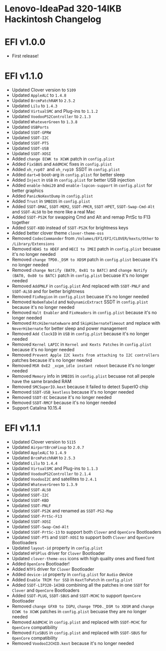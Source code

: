# Lenovo-IdeaPad 320-14IKB Hackintosh Changelog

# EFI v1.0.0
- First release!


# EFI v1.1.0
- Updated Clover version to `5109`
- Updated  `AppleALC`  to `1.4.8`
- Updated `BrcmPatchRAM`  to `2.5.2`
- Updated `Lilu`  to `1.4.3`
- Updated `VirtualSMC`  and Plug-ins to `1.1.2`
- Updated `VoodooPS2Controller`  to `2.1.3`
- Updated `WhateverGreen`  to `1.3.8`
- Updated `USBPorts`
- Updated `SSDT-GPRW`
- Updated `SSDT-I2C`
- Updated `SSDT-PTS`
- Updated `SSDT-USB`
- Updated `SSDT-XOSI`
- Added `change ECWK to XCWK` patch in `config.plist`
- Added `FixSBUS` and `AddMCHC` fixes in `config.plist`
- Added `xh_rvp07 `and `xh_rvp10 `SSDT in `config.plist`
- Added  `dart=0` boot-arg in `config.plist` for better sleep
- Added `Inject` in `USB` in `config.plist` for better USB injection
- Added `enable-hdmi20` and `enable-lspcon-support` in `config.plist` for better graphics
- Added `PanicNoKextDump` in `config.plist`
- Added `Trust` in `SMBIOS` in  `config.plist`
- Added `SSDT-DMAC`, `SSDT-MEM2`, `SSDT-PMCR`, `SSDT-HPET`, `SSDT-Swap-Cmd-Alt` and `SSDT-ALS0` to be more like a real Mac
- Added `SSDT-PS2K` for swapping Cmd and Alt and remap PrtSc to F13 together 
- Added `SSDT-KBD` instead of `SSDT-PS2K` for brightness keys
- Added better clover theme `clover-theme-oss`
- Removed `CodecCommander` from  `/Volumes/EFI/EFI/CLOVER/kexts/Other`  to  `/Library/Extensions`
- Removed `HDAS to HDEF` and `HECI to IMEI` patch in `config.plist` becuase it's no longer needed
- Removed `change TPD0._DSM to XDSM` patch in `config.plist` becuase it's no longer needed
- Removed `change Notify (BAT0, 0x81 to BATC)` and  `change Notify (BAT0, 0x80 to BATC)` patch in `config.plist` becuase it's no longer needed
- Removed `AddPNLF` in `config.plist` And replaced  with  `SSDT-PNLF` and `SSDT-ALSO` and for better brightness 
- Removed `FixRegion` in `config.plist` becuase it's no longer needed
- Removed  `NoOemTabeld` and  `NoDynamicExtract` SSDT in `config.plist` because it's no longer needed
- Removed `Halt Enabler` and `FixHeaders` in `config.plist` because it's no longer needed
- Removed `RtcHibernateAware` and `SkipHibernateTimeout` and replace with `NeverHibernate` for better sleep and power management 
- Removed `Add ClockID` in `USB` in `config.plist` because it's no longer needed
- Removed `Kernel LAPIC` in `Kernel and Kexts Patches` in `config.plist` because it's no longer needed
- Removed `Prevent Apple I2C kexts from attaching to I2C controllers` patches because it's no longer needed
- Removed `MSR 0xE2 _xcpm_idle instant reboot` because it's no longer needed
- Removed `Memory` info in `SMBIOS` in `config.plist` becuase not all people have the same branded RAM
- Removed `SMCSuperIO.kext` because it failed to detect SuperIO chip
- Removed `SSDT-USB_kextless` because it's no longer needed
- Removed `SSDT-EC` because it's no longer needed
- Removed `SSDT-RMCF` because it's no longer needed
- Support Catalina 10.15.4


# EFI v1.1.1
- Updated Clover version to `5115`
- Updated `AirportBrcmFixup` to `2.0.7`
- Updated  `AppleALC`  to `1.4.9`
- Updated `BrcmPatchRAM`  to `2.5.3`
- Updated `Lilu`  to `1.4.4`
- Updated `VirtualSMC`  and Plug-ins to `1.1.3`
- Updated `VoodooPS2Controller`  to `2.1.4`
- Updated `VoodooI2C` and satellites  to `2.4.1`
- Updated `WhateverGreen`  to `1.3.9`
- Updated `SSDT-ALS0`
- Updated `SSDT-I2C`
- Updated `SSDT-KBD` 
- Updated `SSDT-PNLF` 
- Updated `SSDT-PS2K` and renamed  as `SSDT-PS2-Map` 
- Updated `SSDT-PrtSc-F13` 
- Updated `SSDT-XOSI`
- Updated `SSDT-Swap-Cmd-Alt`  
- Updated `SSDT-PrtSc-13` to support both `Clover` and `OpenCore` Bootloaders  
- Updated `SSDT-PTS` and `SSDT-XOSI` to support both `Clover` and `OpenCore` Bootloaders
- Updated `layout-id` property in `config.plist` 
- Updated `HFSPlus` driver for `Clover` Bootloader
- Updated `clover-theme-oss` icons with high quality ones and fixed font
- Added `OpenCore` Bootloader!
- Added `NTFS` driver for `Clover` Bootloader
- Added `device-id` property in `config.plist` for `Audio` device
- Added `Enable TRIM for SSD` in `KextToPatch` in  `config.plist`
- Added `SSDT-LIP320-14IKB` combining all the patches in one `SSDT` for `Clover` and `OpenCore` Bootloaders
- Added `SSDT-PLUG`, `SSDT-SBUS` and `SSDT-MCHC` to support `OpenCore` Bootloader
- Removed `change GFX0 to IGPU`,  `change TPD0._DSM to XDSM` and `change ECWK to XCWK` patches in `config.plist` becuase they are no longer needed
- Removed `AddMCHC` in `config.plist` and replaced with `SSDT-MCHC` for `OpenCore` compatibility 
- Removed `FixSBUS` in `config.plist` and replaced with `SSDT-SBUS` for `OpenCore` compatibility 
- Removed `VoodooI2CHID.kext` because it's no longer needed
